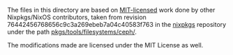 The files in this directory are based on [MIT-licensed](https://github.com/NixOS/nixpkgs/blob/76442456768656c9c3a269ebeb7a04c40583f763/COPYING) work done by other Nixpkgs/NixOS contributors, taken from revision 76442456768656c9c3a269ebeb7a04c40583f763 in the [nixpkgs](https://github.com/NixOS/nixpkgs/) repository under the path [pkgs/tools/filesystems/ceph/](https://github.com/NixOS/nixpkgs/blob/76442456768656c9c3a269ebeb7a04c40583f763/pkgs/development/python-modules/webtest/).

The modifications made are licensed under the MIT License as well.
